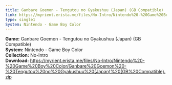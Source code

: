 ```yaml
---
title: Ganbare Goemon - Tengutou no Gyakushuu (Japan) (GB Compatible)
link: https://myrient.erista.me/files/No-Intro/Nintendo%20-%20Game%20Boy%20Color/Ganbare%20Goemon%20-%20Tengutou%20no%20Gyakushuu%20(Japan)%20(GB%20Compatible).zip
type: single1
System: Nintendo - Game Boy Color
---
```

<b>Game:</b> Ganbare Goemon - Tengutou no Gyakushuu (Japan) (GB Compatible)<br>
<b>System:</b> Nintendo - Game Boy Color<br>
<b>Collection:</b> No-Intro<br>
<b>Download:</b> https://myrient.erista.me/files/No-Intro/Nintendo%20-%20Game%20Boy%20Color/Ganbare%20Goemon%20-%20Tengutou%20no%20Gyakushuu%20(Japan)%20(GB%20Compatible).zip